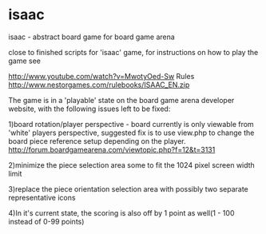 isaac
=====

isaac - abstract board game for board game arena

close to finished scripts for 'isaac' game, for instructions on how to play the game see

http://www.youtube.com/watch?v=MwotyOed-Sw
Rules http://www.nestorgames.com/rulebooks/ISAAC_EN.zip

The game is in a 'playable' state on the board game arena developer website, with the following issues left to be fixed:

1)board rotation/player perspective - board currently is only viewable from 'white' players perspective, suggested fix is to use view.php to change the board piece reference setup depending on the player.
http://forum.boardgamearena.com/viewtopic.php?f=12&t=3131

2)minimize the piece selection area some to fit the 1024 pixel screen width limit

3)replace the piece orientation selection area with possibly two separate representative icons

4)In it's current state, the scoring is also off by 1 point as well(1 - 100 instead of 0-99 points)
